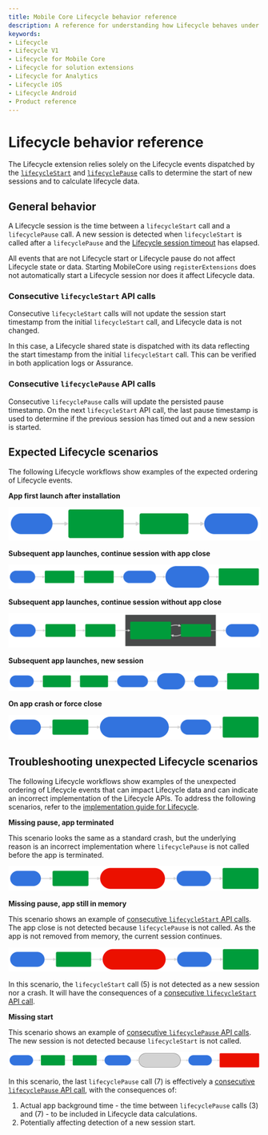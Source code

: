 ```yaml
---
title: Mobile Core Lifecycle behavior reference
description: A reference for understanding how Lifecycle behaves under different scenarios.
keywords:
- Lifecycle
- Lifecycle V1
- Lifecycle for Mobile Core
- Lifecycle for solution extensions
- Lifecycle for Analytics
- Lifecycle iOS
- Lifecycle Android
- Product reference
---
```


# Lifecycle behavior reference

The Lifecycle extension relies solely on the Lifecycle events dispatched by the [`lifecycleStart`](api-reference.md#lifecyclestart) and [`lifecyclePause`](api-reference.md#lifecyclepause) calls to determine the start of new sessions and to calculate lifecycle data.

## General behavior

A Lifecycle session is the time between a `lifecycleStart` call and a `lifecyclePause` call. A new session is detected when `lifecycleStart` is called after a `lifecyclePause` and the [Lifecycle session timeout](configuration-keys.md#lifecyclesessiontimeout) has elapsed.

All events that are not Lifecycle start or Lifecycle pause do not affect Lifecycle state or data. Starting MobileCore using `registerExtensions` does not automatically start a Lifecycle session nor does it affect Lifecycle data.

### Consecutive `lifecycleStart` API calls

Consecutive `lifecycleStart` calls will not update the session start timestamp from the initial `lifecycleStart` call, and Lifecycle data is not changed.

<InlineAlert variant="info" slots="text"/>

In this case, a Lifecycle shared state is dispatched with its data reflecting the start timestamp from the initial `lifecycleStart` call. This can be verified in both application logs or Assurance.

### Consecutive `lifecyclePause` API calls

Consecutive `lifecyclePause` calls will update the persisted pause timestamp. On the next `lifecycleStart` API call, the last pause timestamp is used to determine if the previous session has timed out and a new session is started.

## Expected Lifecycle scenarios

The following Lifecycle workflows show examples of the expected ordering of Lifecycle events.

**App first launch after installation**

![](./assets/android/lifecycle-first-launch.svg)

<!-- mermaid.js diagram definition
graph LR
    A(["1.<br/>App launched"])
    A ==> B("2.<br/><code>lifecycleStart</code><br>(Start of new session)")
    B ==> C(3.<br/><code>lifecyclePause</code>)
    C ==> D(["4.<br/>App closed by user"])

    classDef dashedPill fill:#d3d3d3,stroke:#000,stroke-dasharray: 5 5,color:#000;
    classDef regularPill fill:#3273de,stroke:#3273de,color:#fff;
    classDef regularBox fill:#009c3b,stroke:#009c3b,color:#fff;
    classDef incorrectBox fill:#EB1000,stroke:#EB1000,color:#fff;

    class A,D regularPill;
    class B,C regularBox;
-->

**Subsequent app launches, continue session with app close**

![](./assets/android/lifecycle-continue-session.svg)

<!-- mermaid.js diagram definition
graph LR
    A(["1.<br/>App launched"])
    A ==> B("2.<br/><code>lifecycleStart</code>")
    B ==> C(3.<br/><code>lifecyclePause</code>)
    C ==> D(["4.<br/>App closed by user"])
    D ==> E(["5.<br/>App launched<br>(Session timeout window<br>did <b>not</b> pass)"])
    E ==> F("6.<br/><code>lifecycleStart</code><br>(Continue current session)")

    classDef dashedPill fill:#d3d3d3,stroke:#000,stroke-dasharray: 5 5,color:#000;
    classDef regularPill fill:#3273de,stroke:#3273de,color:#fff;
    classDef regularBox fill:#009c3b,stroke:#009c3b,color:#fff;
    classDef incorrectBox fill:#EB1000,stroke:#EB1000,color:#fff;

    class A,D,E regularPill;
    class B,C,F regularBox;
-->

**Subsequent app launches, continue session without app close**

![](./assets/android/lifecycle-continue-without-close.svg)

<!-- mermaid.js diagram definition
graph LR
    A(["1.<br/>App launched"])
    A ==> B("2.<br/><code>lifecycleStart</code>")
    B ==> C(3.<br/><code>lifecyclePause</code>)
    C ==> D("4.<br/><code>lifecycleStart</code><br>(Continue current session)")
    D ==> E(5.<br/><code>lifecyclePause</code>)
    E ==> F(["6.<br/>App closed by user"])
    subgraph "Can repeat any number of times"
        E ==> D
    end

    classDef dashedPill fill:#d3d3d3,stroke:#000,stroke-dasharray: 5 5,color:#000;
    classDef regularPill fill:#3273de,stroke:#3273de,color:#fff;
    classDef regularBox fill:#009c3b,stroke:#009c3b,color:#fff;
    classDef incorrectBox fill:#EB1000,stroke:#EB1000,color:#fff;

    class A,F regularPill;
    class B,C,D,E regularBox;
-->

**Subsequent app launches, new session**

![](./assets/android/lifecycle-subsequent-new-session.svg)

<!-- mermaid.js diagram definition
graph LR
    A(["1.<br/>App launched"])
    A ==> B("2.<br/><code>lifecycleStart</code>")
    B ==> C("3.<br/><code>lifecyclePause</code>")
    C ==> D(["4.<br/>App closed by user"])
    D ==> E(["5.<br/>Session timeout<br>window passed"])
    E ==> F(["6.<br/>App launched"])
    F ==> G("7.<br/><code>lifecycleStart</code><br/>(Start of new session)")

    classDef dashedPill fill:#d3d3d3,stroke:#000,stroke-dasharray: 5 5,color:#000;
    classDef regularPill fill:#3273de,stroke:#3273de,color:#fff;
    classDef regularBox fill:#009c3b,stroke:#009c3b,color:#fff;
    classDef incorrectBox fill:#EB1000,stroke:#EB1000,color:#fff;

    class A,,D,E,F regularPill;
    class B,C,G regularBox;
-->

**On app crash or force close**

![](./assets/android/lifecycle-crash.svg)

<!-- mermaid.js diagram definition
graph LR
    A(["1.<br/>App launched"])
    A ==> B(2.<br/><code>lifecycleStart</code>)
    B ==> C(["3.<br/>App crashed/force closed<br>(Unable to call <code>lifecyclePause</code>)"])
    C ==> D(["4.<br/>App launched"])
    D ==> E("5.<br/><code>lifecycleStart</code><br>(Crash reported)")

    classDef dashedPill fill:#d3d3d3,stroke:#000,stroke-dasharray: 5 5,color:#000;
    classDef regularPill fill:#3273de,stroke:#3273de,color:#fff;
    classDef regularBox fill:#009c3b,stroke:#009c3b,color:#fff;
    classDef incorrectBox fill:#EB1000,stroke:#EB1000,color:#fff;

    class A,C,D regularPill;
    class B,E regularBox;
-->

## Troubleshooting unexpected Lifecycle scenarios

The following Lifecycle workflows show examples of the unexpected ordering of Lifecycle events that can impact Lifecycle data and can indicate an incorrect implementation of the Lifecycle APIs. To address the following scenarios, refer to the [implementation guide for Lifecycle](/src/pages/home/base/mobile-core/lifecycle/index.md).

**Missing pause, app terminated**  

This scenario looks the same as a standard crash, but the underlying reason is an incorrect implementation where `lifecyclePause` is not called before the app is terminated.

![](./assets/android/lifecycle-missing-pause-terminated.svg)

<!-- mermaid.js diagram definition
graph LR
    A(["1.<br/>App launched"])
    A ==> B("2.<br/><code>lifecycleStart</code>")
    B ==> C(["3.<br/>App closed by user<br>(missing <code>lifecyclePause</code> call)"])
    C ==> D(["4.<br/>App terminated"])
    D ==> E("5.<br/><code>lifecycleStart</code><br>(Crash reported)")

    classDef dashedPill fill:#d3d3d3,stroke:#000,stroke-dasharray: 5 5,color:#000;
    classDef regularPill fill:#3273de,stroke:#3273de,color:#fff;
    classDef regularBox fill:#009c3b,stroke:#009c3b,color:#fff;
    classDef incorrectBox fill:#EB1000,stroke:#EB1000,color:#fff;

    class A,D regularPill;
    class B,E regularBox;
    class C incorrectBox;
-->

**Missing pause, app still in memory**  

This scenario shows an example of [consecutive `lifecycleStart` API calls](#consecutive-lifecyclestart-api-calls). The app close is not detected because `lifecyclePause` is not called. As the app is not removed from memory, the current session continues.

![](./assets/android/lifecycle-missing-pause-not-terminated.svg)

<!-- mermaid.js diagram definition
graph LR
    A(["1.<br/><code>App launched</code>"])
    A ==> B("2.<br/><code>lifecycleStart</code>")
    B ==> C(["3.<br/>App closed by user<br>(Missing <code>lifecyclePause</code> call)"])
    C ==> D(["4.<br/><code>App launched</code>"])
    D ==> E("5.<br/><code>lifecycleStart</code><br>(Session continues)")

    classDef dashedPill fill:#d3d3d3,stroke:#000,stroke-dasharray: 5 5,color:#000;
    classDef regularPill fill:#3273de,stroke:#3273de,color:#fff;
    classDef regularBox fill:#009c3b,stroke:#009c3b,color:#fff;
    classDef incorrectBox fill:#EB1000,stroke:#EB1000,color:#fff;

    class A,D,E regularPill;
    class B,E regularBox;
    class C incorrectBox;
-->

In this scenario, the `lifecycleStart` call (5) is not detected as a new session nor a crash. It will have the consequences of a [consecutive `lifecycleStart` API call](#consecutive-lifecyclestart-api-calls).

**Missing start**  

This scenario shows an example of [consecutive `lifecyclePause` API calls](#consecutive-lifecyclepause-api-calls). The new session is not detected because `lifecycleStart` is not called.

![](./assets/android/lifecycle-missing-start.svg)

<!-- mermaid.js diagram definition
graph LR
    A(["1.<br/><code>App launched</code>"])
    A ==> B("2.<br/><code>lifecycleStart</code>")
    B ==> C("3.<br/><code>lifecyclePause</code>")
    C ==> D(["4.<br/>App closed by user"])
    D ==> E(["5.<br/>(Optionally)<br>Session timeout window passed"])
    E ==> F(["6.<br/><code>App launched</code>"])
    F ==> G("7.<br/><code>lifecyclePause</code><br>(Missing <code>lifecycleStart</code> call)")

    classDef dashedPill fill:#d3d3d3,stroke:#000,stroke-dasharray: 5 5,color:#000;
    classDef regularPill fill:#3273de,stroke:#3273de,color:#fff;
    classDef regularBox fill:#009c3b,stroke:#009c3b,color:#fff;
    classDef incorrectBox fill:#EB1000,stroke:#EB1000,color:#fff;

    class A,D,F regularPill;
    class B,C regularBox;
    class E dashedPill;
    class G incorrectBox;
-->

In this scenario, the last `lifecyclePause` call (7) is effectively a [consecutive `lifecyclePause` API call](#consecutive-lifecyclepause-api-calls), with the consequences of:

1. Actual app background time - the time between `lifecyclePause` calls (3) and (7) - to be included in Lifecycle data calculations.
2. Potentially affecting detection of a new session start.
